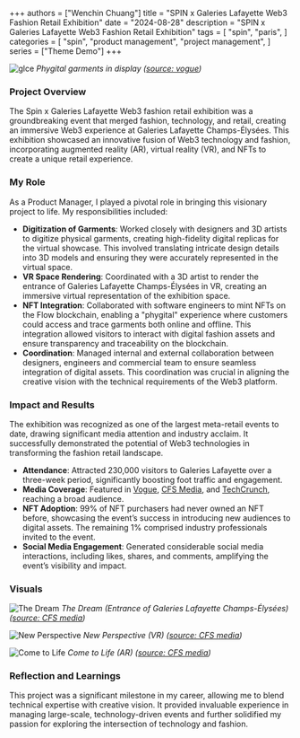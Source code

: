 +++
authors = ["Wenchin Chuang"]
title = "SPIN x Galeries Lafayette Web3 Fashion Retail Exhibition"
date = "2024-08-28"
description = "SPIN x Galeries Lafayette Web3 Fashion Retail Exhibition"
tags = [
    "spin",
    "paris",
]
categories = [
    "spin",
    "product management",
    "project management",
]
series = ["Theme Demo"]
+++

![glce](/images/glce.png)
*Phygital garments in display ([source: vogue](https://vogue.ph/lifestyle/events/how-spin-made-the-biggest-meta-retail-event-to-date/))*

### Project Overview
The Spin x Galeries Lafayette Web3 fashion retail exhibition was a groundbreaking event that merged fashion, technology, and retail, creating an immersive Web3 experience at Galeries Lafayette Champs-Élysées. This exhibition showcased an innovative fusion of Web3 technology and fashion, incorporating augmented reality (AR), virtual reality (VR), and NFTs to create a unique retail experience.

### My Role
As a Product Manager, I played a pivotal role in bringing this visionary project to life. My responsibilities included:
- **Digitization of Garments**: Worked closely with designers and 3D artists to digitize physical garments, creating high-fidelity digital replicas for the virtual showcase. This involved translating intricate design details into 3D models and ensuring they were accurately represented in the virtual space.
- **VR Space Rendering**: Coordinated with a 3D artist to render the entrance of Galeries Lafayette Champs-Élysées in VR, creating an immersive virtual representation of the exhibition space.
- **NFT Integration**: Collaborated with software engineers to mint NFTs on the Flow blockchain, enabling a "phygital" experience where customers could access and trace garments both online and offline. This integration allowed visitors to interact with digital fashion assets and ensure transparency and traceability on the blockchain.
- **Coordination**: Managed internal and external collaboration between designers, engineers and commercial team to ensure seamless integration of digital assets. This coordination was crucial in aligning the creative vision with the technical requirements of the Web3 platform.

### Impact and Results
The exhibition was recognized as one of the largest meta-retail events to date, drawing significant media attention and industry acclaim. It successfully demonstrated the potential of Web3 technologies in transforming the fashion retail landscape.
- **Attendance**: Attracted 230,000 visitors to Galeries Lafayette over a three-week period, significantly boosting foot traffic and engagement.
- **Media Coverage**: Featured in [Vogue](https://vogue.ph/lifestyle/events/how-spin-made-the-biggest-meta-retail-event-to-date/), [CFS Media](https://cfs.media/articles/spin-cfs-galeries-lafayette-web3-fashion-retail-exhibition), and [TechCrunch](https://techcrunch.com/2023/01/04/lablaco-seeks-to-help-usher-in-the-new-era-of-web3-digitized-retail/), reaching a broad audience.
- **NFT Adoption**: 99% of NFT purchasers had never owned an NFT before, showcasing the event’s success in introducing new audiences to digital assets. The remaining 1% comprised industry professionals invited to the event.
- **Social Media Engagement**: Generated considerable social media interactions, including likes, shares, and comments, amplifying the event’s visibility and impact.

### Visuals

![The Dream](/images/glce_the_dream.png)
*The Dream (Entrance of Galeries Lafayette Champs-Élysées) ([source: CFS media](https://cfs.media/articles/spin-cfs-galeries-lafayette-web3-fashion-retail-exhibition))*

![New Perspective](/images/glce_new_perspective.png)
*New Perspective (VR) ([source: CFS media](https://cfs.media/articles/spin-cfs-galeries-lafayette-web3-fashion-retail-exhibition))*

![Come to Life](/images/glce_come_to_life.png)
*Come to Life (AR) ([source: CFS media](https://cfs.media/articles/spin-cfs-galeries-lafayette-web3-fashion-retail-exhibition))*

### Reflection and Learnings
This project was a significant milestone in my career, allowing me to blend technical expertise with creative vision. It provided invaluable experience in managing large-scale, technology-driven events and further solidified my passion for exploring the intersection of technology and fashion.


